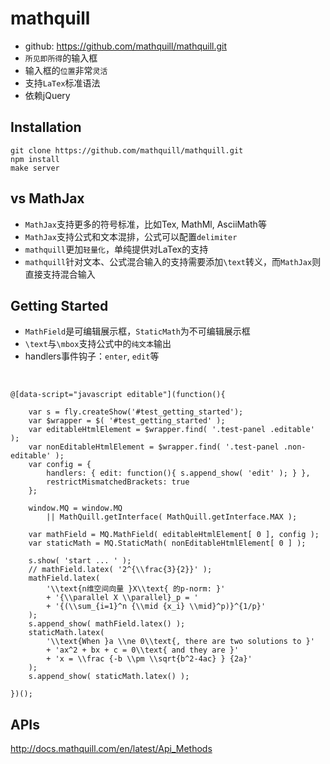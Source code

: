 # mathquill


* github: <https://github.com/mathquill/mathquill.git>
* `所见即所得`的输入框
* 输入框的`位置`非常`灵活`
* 支持`LaTex`标准语法
* 依赖jQuery

<style type="text/css">
@import url(http://258i.com/static/build/mathquill/mathquill.css); 
</style>
<style type="text/css">
@import "http://258i.com/static/bower_components/snippets/css/mp/style.css";
</style>
<script src="http://258i.com/static/bower_components/jquery/dist/jquery.min.js"></script>
<script src="http://258i.com/static/build/mathquill/mathquill.js"></script>
<script src="http://258i.com/static/bower_components/snippets/js/mp/fly.js"></script>


## Installation

    git clone https://github.com/mathquill/mathquill.git 
    npm install
    make server


## vs MathJax

* `MathJax`支持更多的符号标准，比如Tex, MathMl, AsciiMath等
* `MathJax`支持公式和文本混排，公式可以配置`delimiter`
* `mathquill`更加`轻量化`，单纯提供对LaTex的支持
* `mathquill`针对文本、公式混合输入的支持需要添加`\text`转义，而`MathJax`则直接支持混合输入



## Getting Started


* `MathField`是可编辑展示框，`StaticMath`为不可编辑展示框
* `\text`与`\mbox`支持公式中的`纯文本`输出
* handlers事件钩子：`enter`, `edit`等


<div id="test_getting_started" class="test">
<div class="test-panel">
<span class="editable"></span><br>
<span class="non-editable"></span>
</div>
<div class="test-container">

    @[data-script="javascript editable"](function(){

        var s = fly.createShow('#test_getting_started');
        var $wrapper = $( '#test_getting_started' );
        var editableHtmlElement = $wrapper.find( '.test-panel .editable' );
        var nonEditableHtmlElement = $wrapper.find( '.test-panel .non-editable' );
        var config = {
            handlers: { edit: function(){ s.append_show( 'edit' ); } },
            restrictMismatchedBrackets: true
        };

        window.MQ = window.MQ 
            || MathQuill.getInterface( MathQuill.getInterface.MAX );

        var mathField = MQ.MathField( editableHtmlElement[ 0 ], config );
        var staticMath = MQ.StaticMath( nonEditableHtmlElement[ 0 ] );

        s.show( 'start ... ' );
        // mathField.latex( '2^{\\frac{3}{2}}' );
        mathField.latex( 
            '\\text{n维空间向量 }X\\text{ 的p-norm: }'
            + '{\\parallel X \\parallel}_p = '
            + '{(\\sum_{i=1}^n {\\mid {x_i} \\mid}^p)}^{1/p}' 
        );
        s.append_show( mathField.latex() );
        staticMath.latex(
            '\\text{When }a \\ne 0\\text{, there are two solutions to }'
            + 'ax^2 + bx + c = 0\\text{ and they are }'
            + 'x = \\frac {-b \\pm \\sqrt{b^2-4ac} } {2a}'
        );
        s.append_show( staticMath.latex() );

    })();

</div>
<div class="test-console"></div>
</div>




## APIs

<http://docs.mathquill.com/en/latest/Api_Methods>


